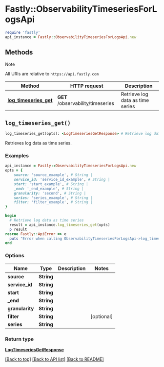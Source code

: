 # Fastly::ObservabilityTimeseriesForLogsApi


```ruby
require 'fastly'
api_instance = Fastly::ObservabilityTimeseriesForLogsApi.new
```

## Methods

> [!NOTE]
> All URIs are relative to `https://api.fastly.com`

Method | HTTP request | Description
------ | ------------ | -----------
[**log_timeseries_get**](ObservabilityTimeseriesForLogsApi.md#log_timeseries_get) | **GET** /observability/timeseries | Retrieve log data as time series


## `log_timeseries_get()`

```ruby
log_timeseries_get(opts): <LogTimeseriesGetResponse> # Retrieve log data as time series
```

Retrieves log data as time series.

### Examples

```ruby
api_instance = Fastly::ObservabilityTimeseriesForLogsApi.new
opts = {
    source: 'source_example', # String | 
    service_id: 'service_id_example', # String | 
    start: 'start_example', # String | 
    _end: '_end_example', # String | 
    granularity: 'second', # String | 
    series: 'series_example', # String | 
    filter: 'filter_example', # String | 
}

begin
  # Retrieve log data as time series
  result = api_instance.log_timeseries_get(opts)
  p result
rescue Fastly::ApiError => e
  puts "Error when calling ObservabilityTimeseriesForLogsApi->log_timeseries_get: #{e}"
end
```

### Options

| Name | Type | Description | Notes |
| ---- | ---- | ----------- | ----- |
| **source** | **String** |  |  |
| **service_id** | **String** |  |  |
| **start** | **String** |  |  |
| **_end** | **String** |  |  |
| **granularity** | **String** |  |  |
| **filter** | **String** |  | [optional] |
| **series** | **String** |  |  |

### Return type

[**LogTimeseriesGetResponse**](LogTimeseriesGetResponse.md)

[[Back to top]](#) [[Back to API list]](../../README.md#endpoints)
[[Back to README]](../../README.md)
